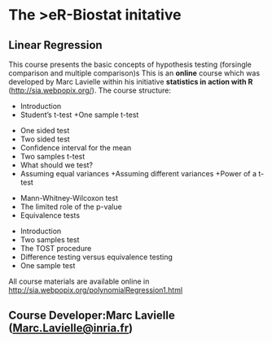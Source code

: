 # The >eR-Biostat initative
## Linear Regression

This course presents the basic concepts of  hypothesis testing (forsingle comparison and multiple comparison)s
This is an **online** course which was developed by Marc Lavielle within his initiative **statistics in action with R** (http://sia.webpopix.org/). The course structure:
* Introduction
* Student’s t-test
  +One sample t-test
 + One sided test
 + Two sided test
 + Confidence interval for the mean
 + Two samples t-test
 + What should we test?
 + Assuming equal variances
 +Assuming different variances
 +Power of a t-test
*  Mann-Whitney-Wilcoxon test
* The limited role of the p-value
* Equivalence tests
 + Introduction
 + Two samples test
 + The TOST procedure
 + Difference testing versus equivalence testing
 + One sample test


All course materials are available online in http://sia.webpopix.org/polynomialRegression1.html
## Course Developer:Marc Lavielle (Marc.Lavielle@inria.fr)

